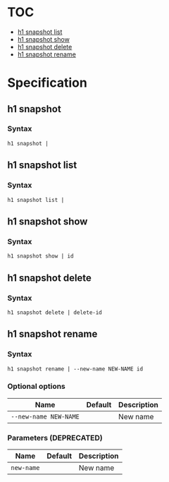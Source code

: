 # TOC

* [h1 snapshot list](#h1-snapshot-list)
* [h1 snapshot show](#h1-snapshot-show)
* [h1 snapshot delete](#h1-snapshot-delete)
* [h1 snapshot rename](#h1-snapshot-rename)


# Specification

## h1 snapshot

### Syntax

```h1 snapshot | ```

## h1 snapshot list

### Syntax

```h1 snapshot list | ```

## h1 snapshot show

### Syntax

```h1 snapshot show | id```

## h1 snapshot delete

### Syntax

```h1 snapshot delete | delete-id```

## h1 snapshot rename

### Syntax

```h1 snapshot rename | --new-name NEW-NAME id```

### Optional options

| Name | Default | Description | 
| ---- | ------- | ----------- |
| ```--new-name NEW-NAME``` |  | New name |

### Parameters (DEPRECATED)

| Name | Default | Description | 
| ---- | ------- | ----------- |
| ```new-name``` |  | New name |

